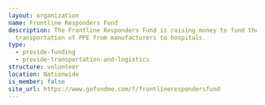 ```yaml
---
layout: organization
name: Frontline Responders Fund
description: The Frontline Responders Fund is raising money to fund the
  transportation of PPE from manufacturers to hospitals.
type:
  - provide-funding
  - provide-transportation-and-logistics
structure: volunteer
location: Nationwide
is_member: false
site_url: https://www.gofundme.com/f/frontlinerespondersfund
---
```

